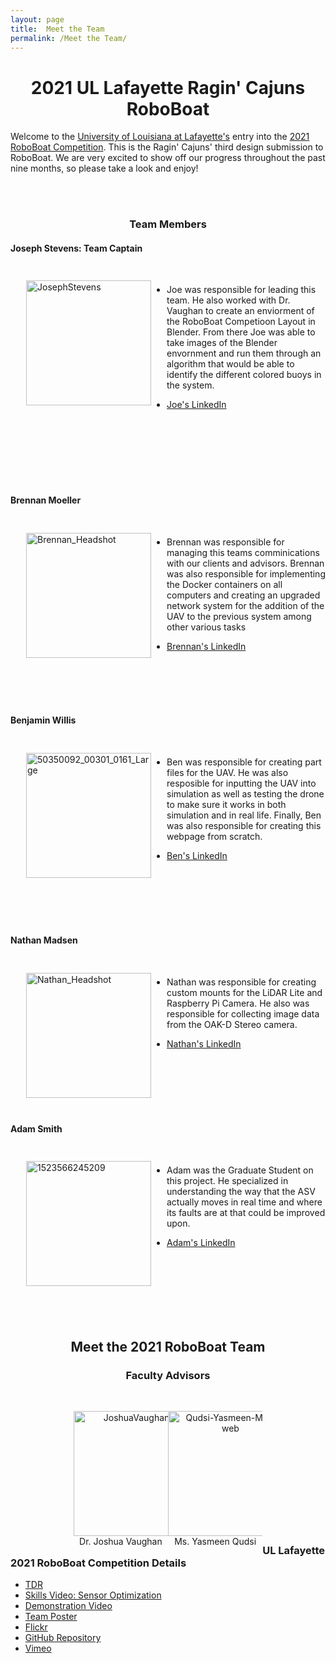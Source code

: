 ```yaml
---
layout: page
title:  Meet the Team
permalink: /Meet the Team/
---
```


<h1 style="text-align:center;"> 2021 UL Lafayette Ragin' Cajuns RoboBoat </h1>

Welcome to the [University of Louisiana at Lafayette's](https://louisiana.edu) entry 
into the [2021 RoboBoat Competition](https://roboboat.org/programs/2021/). This is 
the Ragin' Cajuns' third design submission to RoboBoat. We are very excited to show 
off our progress throughout the past nine months, so please take a look and enjoy! 

<!-- Meet the 2021 RoboBoat Team -->


<!--
  ### **Dr. Joshua Vaughan**
      - Write about how he has guided this team to the success it is at and he has 
always been there for us!
      - Are these appropriate to use?
        - [C.R.A.W. LAB](https://userweb.ucs.louisiana.edu/~jev9637/)
        - [Dr. Vaughan - Louisiana Introduction Page](https://mechanical.louisiana.
edu/node/155)
        - [Github Page](https://github.com/DocVaughan)
        - Any other links to add?
      - Email: *joshua.vaughan@louisiana.edu*
-->

<!--
  ### *Ms. Yasmeen Qudsi*
      - Write about how Yasmeen has repeatedly gone out of her way to make sure this 
team is taken care of to make sure this team becomes a success!
          - This includes how she helped teach us to solder, helped water-jet four 
parts for us, given us some tricks and trades for making sure we are doing 
the correct "things" with electronics.
      - Is this appropriate to use?
        - [Ms. Qudsi - Louisiana Introduction Page](https://mechanical.louisiana.edu/
node/163)
      - Any other links to add?
      - Email: *yasmeen.qudsi@louisiana.edu*
-->
<br />
<br />


  <h3 style="text-align:center;"> Team Members </h3>

  <h4 style="text-align:left;"><b>Joseph Stevens: Team Captain</b></h4>

  <div style="float:left; padding:25px; margin-left:0px;">
  <a ><img src="https://live.staticflickr.com/65535/51195774750_5e4f2bac20_q.jpg" width="200" height="200" alt="JosephStevens"></a><script async src="//embedr.flickr.com/assets/client-code.js" charset="utf-8"></script>
  </div>

<br />
 
  - Joe was responsible for leading this team. He also worked with Dr. Vaughan to create an enviorment of the RoboBoat Competioon Layout in Blender. From there Joe was able to take images of the Blender envornment and run them through an algorithm that would be able to identify the different colored buoys in the system. <!-- Please update for us -->


  - [Joe's LinkedIn](https://www.linkedin.com/in/joseph-stevens-69b2a1206)
<br />
<br />
<br />
<br />
<br />
<br />



  <h4 style="text-align:left;"> <b> Brennan Moeller </b></h4>

  <div style="float:left; padding:25px; margin-left:0px;">
 <a title="Brennan_Headshot"><img src="https://live.staticflickr.com/65535/51192322434_b15482af99_q.jpg" width="200" height="200" alt="Brennan_Headshot"></a><script async src="//embedr.flickr.com/assets/client-code.js" charset="utf-8"></script>
  </div>

<br />
 
  - Brennan was responsible for managing this teams comminications with our clients and advisors. Brennan was also responsible for implementing the Docker containers on all computers and creating an upgraded network system for the addition of the UAV to the previous system among other various tasks 


  - [Brennan's LinkedIn](https://www.linkedin.com/in/brennan-moeller-b31ba7163/)
  
<br />
<br />
<br />
<br />


  <h4 style="text-align:left;"> <b> Benjamin Willis </b></h4>

  <div style="float:left; padding:25px; margin-left:0px;">
<a ><img src="https://live.staticflickr.com/65535/51195783400_9487a2b32a_q.jpg" width="200" height="200" alt="50350092_00301_0161_Large"></a><script async src="//embedr.flickr.com/assets/client-code.js" charset="utf-8"></script>
</div>
<br />
 
  - Ben was responsible for creating part files for the UAV. He was also resposible for inputting the UAV into simulation as well as testing the drone to make sure it works in both simulation and in real life. Finally, Ben was also responsible for creating this webpage from scratch.


  - [Ben's LinkedIn](https://linkedin.com/in/BenjaminRWillis)

<br />
<br />
<br />
<br />
<br />

  <h4 style="text-align:left;"> <b> Nathan Madsen </b></h4>

  <div style="float:left; padding:25px; margin-left:0px;">
  <a title="Nathan_Headshot"><img src="https://live.staticflickr.com/65535/51190842782_decb7ac183_q.jpg" width="200" height="200" alt="Nathan_Headshot"></a><script async src="//embedr.flickr.com/assets/client-code.js" charset="utf-8"></script>
  </div>

<br />
 
 <!-- Please update for us -->
  - Nathan was responsible for creating custom mounts for the LiDAR Lite and Raspberry Pi Camera. He also was responsible for collecting image data from the OAK-D Stereo camera.


  - [Nathan's LinkedIn](https://linkedin.com/in/nathan-madsen-ab9aa01a9)

<br />
<br />
<br />
<br />
<br />

  <h4 style="text-align:left;"> <b> Adam Smith </b></h4>

  <div style="float:left; padding:25px; margin-left:0px;">
  <a ><img src="https://live.staticflickr.com/65535/51194004312_0b885e1e9d_q.jpg" width="200" height="200" alt="1523566245209"></a><script async src="//embedr.flickr.com/assets/client-code.js" charset="utf-8"></script>
  </div>

<br />
 
 <!-- Please update for us -->
  - Adam was the Graduate Student on this project. He specialized in understanding the way that the ASV actually moves in real time and where its faults are at that could be improved upon.


  - [Adam's LinkedIn](https://www.linkedin.com/in/adam-smith-377694159)

<br />
<br />
<br />
<br />
<br />
<br />



<h2 style="text-align:center;">Meet the 2021 RoboBoat Team </h2>
  <h3 style="text-align:center;"> Faculty Advisors </h3>



<p style="float:left;text-align:center; width: 30%; margin-right: 0%; margin-left: 20%">
	<strong style="text-align:center;"></strong><br>
   <a ><img src="https://live.staticflickr.com/65535/51194004307_586a063fbc_q.jpg" width="200" height="200" alt="JoshuaVaughan-2"></a><script async src="//embedr.flickr.com/assets/client-code.js" charset="utf-8"></script>
  <br />
  Dr. Joshua Vaughan
</p>
<p style="float:left;text-align:center; width: 30%; margin-right: 0%; margin-left: 
0%">
	<strong style="text-align:center;"></strong><br>
  <a ><img src="https://live.staticflickr.com/65535/51195482879_bc88271010_q.jpg" width="200" height="200" alt="Qudsi-Yasmeen-MCHE-web"></a><script async src="//embedr.flickr.com/assets/client-code.js" charset="utf-8"></script>
  <br />
  Ms. Yasmeen Qudsi
</p>

<br />
<br />
<br />
<br />
<br />
<br />
<br />
<br />
<br />
<br />
<br />
<br />
<br />

<!-- Please add if there are other people involved in this years comp.   ### **Anyone 
else?** -->

<h3 > UL Lafayette 2021 RoboBoat Competition Details </h3> 

 - [TDR]()
 - [Skills Video: Sensor Optimization]()
 - [Demonstration Video]()
 - [Team Poster](../files/MCHE_484_Final_Poster.pdf)
 - [Flickr](https://www.flickr.com/photos/crawlab/albums/72157715576359036/with/51186939985/)
 - [GitHub Repository](https://github.com/CRAWlab/RoboBoat-2021)
 - [Vimeo](https://vimeo.com/channels/ullafayetteroboboat)


